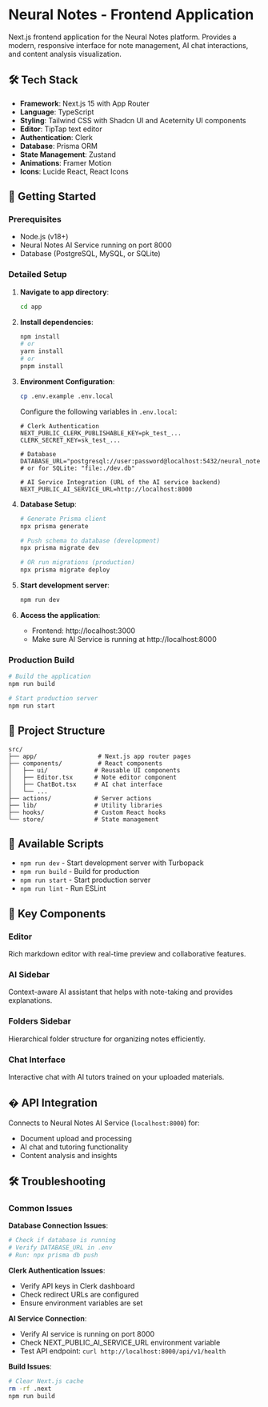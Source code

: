 # Neural Notes - Frontend Application

Next.js frontend application for the Neural Notes platform. Provides a modern, responsive interface for note management, AI chat interactions, and content analysis visualization.

## 🛠️ Tech Stack

- **Framework**: Next.js 15 with App Router 
- **Language**: TypeScript
- **Styling**: Tailwind CSS with Shadcn UI and Aceternity UI components
- **Editor**: TipTap text editor
- **Authentication**: Clerk
- **Database**: Prisma ORM
- **State Management**: Zustand
- **Animations**: Framer Motion
- **Icons**: Lucide React, React Icons

## 🚀 Getting Started

### Prerequisites
- Node.js (v18+)
- Neural Notes AI Service running on port 8000
- Database (PostgreSQL, MySQL, or SQLite)

### Detailed Setup

1. **Navigate to app directory**:
   ```bash
   cd app
   ```

2. **Install dependencies**:
   ```bash
   npm install
   # or
   yarn install
   # or
   pnpm install
   ```

3. **Environment Configuration**:
   ```bash
   cp .env.example .env.local
   ```
   
   Configure the following variables in `.env.local`:
   ```env
   # Clerk Authentication
   NEXT_PUBLIC_CLERK_PUBLISHABLE_KEY=pk_test_...
   CLERK_SECRET_KEY=sk_test_...
   
   # Database
   DATABASE_URL="postgresql://user:password@localhost:5432/neural_notes"
   # or for SQLite: "file:./dev.db"
   
   # AI Service Integration (URL of the AI service backend)
   NEXT_PUBLIC_AI_SERVICE_URL=http://localhost:8000
   ```

4. **Database Setup**:
   ```bash
   # Generate Prisma client
   npx prisma generate
   
   # Push schema to database (development)
   npx prisma migrate dev
   
   # OR run migrations (production)
   npx prisma migrate deploy
   ```

5. **Start development server**:
   ```bash
   npm run dev
   ```

6. **Access the application**:
   - Frontend: http://localhost:3000
   - Make sure AI Service is running at http://localhost:8000

### Production Build

```bash
# Build the application
npm run build

# Start production server
npm run start
```

## 📁 Project Structure

```
src/
├── app/                 # Next.js app router pages
├── components/          # React components
│   ├── ui/             # Reusable UI components
│   ├── Editor.tsx      # Note editor component
│   ├── ChatBot.tsx     # AI chat interface
│   └── ...
├── actions/            # Server actions
├── lib/                # Utility libraries
├── hooks/              # Custom React hooks
└── store/              # State management
```

## 🔧 Available Scripts

- `npm run dev` - Start development server with Turbopack
- `npm run build` - Build for production
- `npm run start` - Start production server
- `npm run lint` - Run ESLint

## 🎯 Key Components

### Editor
Rich markdown editor with real-time preview and collaborative features.

### AI Sidebar
Context-aware AI assistant that helps with note-taking and provides explanations.

### Folders Sidebar
Hierarchical folder structure for organizing notes efficiently.

### Chat Interface
Interactive chat with AI tutors trained on your uploaded materials.

## � API Integration

Connects to Neural Notes AI Service (`localhost:8000`) for:
- Document upload and processing
- AI chat and tutoring functionality  
- Content analysis and insights


## 🛠️ Troubleshooting

### Common Issues

**Database Connection Issues**:
```bash
# Check if database is running
# Verify DATABASE_URL in .env
# Run: npx prisma db push
```

**Clerk Authentication Issues**:
- Verify API keys in Clerk dashboard
- Check redirect URLs are configured
- Ensure environment variables are set

**AI Service Connection**:
- Verify AI service is running on port 8000
- Check NEXT_PUBLIC_AI_SERVICE_URL environment variable
- Test API endpoint: `curl http://localhost:8000/api/v1/health`

**Build Issues**:
```bash
# Clear Next.js cache
rm -rf .next
npm run build
```
